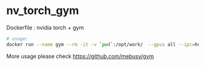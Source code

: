 # nv_torch_gym

Dockerfile : nvidia torch + gym 


```bash
# usage:
docker run --name gym --rm -it -v `pwd`:/opt/work/  --gpus all --ipc=host --ulimit memlock=-1 --ulimit stack=67108864  nv_gym python <your script> 
```


More usage please check https://github.com/mebusy/gym 
